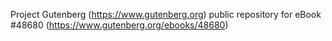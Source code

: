 Project Gutenberg (https://www.gutenberg.org) public repository for eBook #48680 (https://www.gutenberg.org/ebooks/48680)
